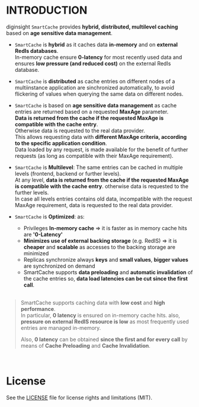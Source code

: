 # INTRODUCTION 
diginsight `SmartCache` provides __hybrid, distributed, multilevel caching__ based on __age sensitive data management__.<br> 
- `SmartCache` is __hybrid__ as it caches data __in-memory__ and on __external RedIs databases__.<br>
In-memory cache ensure __0-latency__ for most recently used data and ensures __low pressure (and reduced cost)__ on the external RedIs database.
- `SmartCache` is __distributed__ as cache entries on different nodes of a multiinstance application are sinchronized automatically, to avoid flickering of values when querying the same data on different nodes.
- `SmartCache` is based on __age sensitive data management__ as cache entries are returned based on a requested __MaxAge__ parameter.<br>
__Data is returned from the cache if the requested MaxAge is compatible with the cache entry__.<br>Otherwise data is requested to the real data provider.
<br>This allows requesting data with __different MaxAge criteria, according to the specific application condition__.<br>
Data loaded by any request, is made available for the benefit of further requests (as long as compatible with their MaxAge requirement).

- `SmartCache` is __Multilevel__: The same entries can be cached in multiple levels (frontend, backend or further levels). <br>At any level, __data is returned from the cache if the requested MaxAge is compatible with the cache entry__. otherwise data is requested to the further levels.<br>
In case all levels entries contains old data, incompatible with the request MaxAge requirement, data is requested to the real data provider.

- `SmartCache` is __Optimized__: as:
    - Privileges __In-memory cache__ => it is faster as in memory cache hits are __'0-Latency'__
    - __Minimizes use of external backing storage__ (e.g. RedIS) => it is __cheaper__ and __scalable__ as accesses to the backing storage are minimized
    - Replicas synchronize always __keys__ and __small values__, __bigger values__ are synchronized on demand
    - SmartCache supports __data preloading__ and __automatic invalidation__ of the cache entries so, __data load latencies can be cut since the first call__.
<br><br>
> SmartCache supports caching data with __low cost__ and __high performance__.<br>
> In particular, __0 latency__ is ensured on in-memory cache hits.
> also, __pressure on external RedIS resource is low__ as most frequently used entries are managed in-memory.
> 
> Also, __0 latency__ can be obtained __since the first and for every call__ by means of __Cache Preloading__ and __Cache Invalidation__.
<br>

# License
See the [LICENSE](<LICENSE>) file for license rights and limitations (MIT).
